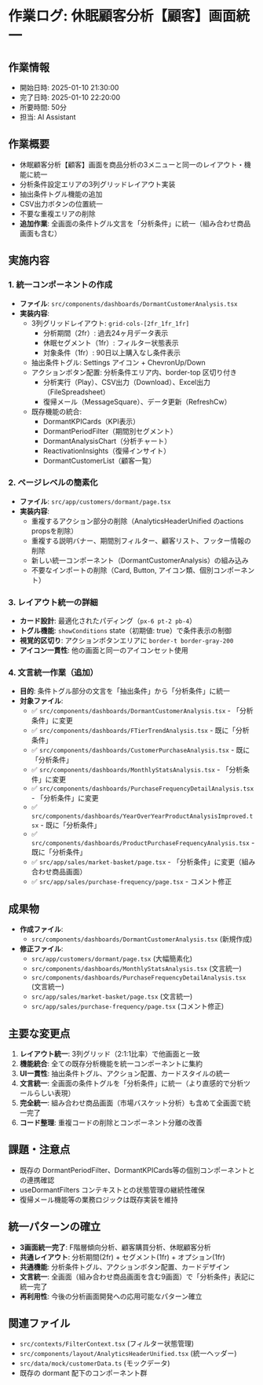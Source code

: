 # 作業ログ: 休眠顧客分析【顧客】画面統一

## 作業情報
- 開始日時: 2025-01-10 21:30:00
- 完了日時: 2025-01-10 22:20:00
- 所要時間: 50分
- 担当: AI Assistant

## 作業概要
- 休眠顧客分析【顧客】画面を商品分析の3メニューと同一のレイアウト・機能に統一
- 分析条件設定エリアの3列グリッドレイアウト実装
- 抽出条件トグル機能の追加
- CSV出力ボタンの位置統一
- 不要な重複エリアの削除
- **追加作業**: 全画面の条件トグル文言を「分析条件」に統一（組み合わせ商品画面も含む）

## 実施内容

### 1. 統一コンポーネントの作成
- **ファイル**: `src/components/dashboards/DormantCustomerAnalysis.tsx`
- **実装内容**:
  - 3列グリッドレイアウト: `grid-cols-[2fr_1fr_1fr]`
    - 分析期間（2fr）: 過去24ヶ月データ表示
    - 休眠セグメント（1fr）: フィルター状態表示
    - 対象条件（1fr）: 90日以上購入なし条件表示
  - 抽出条件トグル: Settings アイコン + ChevronUp/Down
  - アクションボタン配置: 分析条件エリア内、border-top 区切り付き
    - 分析実行（Play）、CSV出力（Download）、Excel出力（FileSpreadsheet）
    - 復帰メール（MessageSquare）、データ更新（RefreshCw）
  - 既存機能の統合:
    - DormantKPICards（KPI表示）
    - DormantPeriodFilter（期間別セグメント）
    - DormantAnalysisChart（分析チャート）
    - ReactivationInsights（復帰インサイト）
    - DormantCustomerList（顧客一覧）

### 2. ページレベルの簡素化
- **ファイル**: `src/app/customers/dormant/page.tsx`
- **実装内容**:
  - 重複するアクション部分の削除（AnalyticsHeaderUnified のactions propsを削除）
  - 重複する説明バナー、期間別フィルター、顧客リスト、フッター情報の削除
  - 新しい統一コンポーネント（DormantCustomerAnalysis）の組み込み
  - 不要なインポートの削除（Card, Button, アイコン類、個別コンポーネント）

### 3. レイアウト統一の詳細
- **カード設計**: 最適化されたパディング（`px-6 pt-2 pb-4`）
- **トグル機能**: `showConditions` state（初期値: true）で条件表示の制御
- **視覚的区切り**: アクションボタンエリアに `border-t border-gray-200`
- **アイコン一貫性**: 他の画面と同一のアイコンセット使用

### 4. 文言統一作業（追加）
- **目的**: 条件トグル部分の文言を「抽出条件」から「分析条件」に統一
- **対象ファイル**:
  - ✅ `src/components/dashboards/DormantCustomerAnalysis.tsx` - 「分析条件」に変更
  - ✅ `src/components/dashboards/FTierTrendAnalysis.tsx` - 既に「分析条件」
  - ✅ `src/components/dashboards/CustomerPurchaseAnalysis.tsx` - 既に「分析条件」
  - ✅ `src/components/dashboards/MonthlyStatsAnalysis.tsx` - 「分析条件」に変更
  - ✅ `src/components/dashboards/PurchaseFrequencyDetailAnalysis.tsx` - 「分析条件」に変更
  - ✅ `src/components/dashboards/YearOverYearProductAnalysisImproved.tsx` - 既に「分析条件」
  - ✅ `src/components/dashboards/ProductPurchaseFrequencyAnalysis.tsx` - 既に「分析条件」
  - ✅ `src/app/sales/market-basket/page.tsx` - 「分析条件」に変更（組み合わせ商品画面）
  - ✅ `src/app/sales/purchase-frequency/page.tsx` - コメント修正

## 成果物
- **作成ファイル**:
  - `src/components/dashboards/DormantCustomerAnalysis.tsx` (新規作成)
- **修正ファイル**:
  - `src/app/customers/dormant/page.tsx` (大幅簡素化)
  - `src/components/dashboards/MonthlyStatsAnalysis.tsx` (文言統一)
  - `src/components/dashboards/PurchaseFrequencyDetailAnalysis.tsx` (文言統一)
  - `src/app/sales/market-basket/page.tsx` (文言統一)
  - `src/app/sales/purchase-frequency/page.tsx` (コメント修正)

## 主要な変更点
1. **レイアウト統一**: 3列グリッド（2:1:1比率）で他画面と一致
2. **機能統合**: 全ての既存分析機能を統一コンポーネントに集約
3. **UI一貫性**: 抽出条件トグル、アクション配置、カードスタイルの統一
4. **文言統一**: 全画面の条件トグルを「分析条件」に統一（より直感的で分析ツールらしい表現）
5. **完全統一**: 組み合わせ商品画面（市場バスケット分析）も含めて全画面で統一完了
6. **コード整理**: 重複コードの削除とコンポーネント分離の改善

## 課題・注意点
- 既存の DormantPeriodFilter、DormantKPICards等の個別コンポーネントとの連携確認
- useDormantFilters コンテキストとの状態管理の継続性確保
- 復帰メール機能等の業務ロジックは既存実装を維持

## 統一パターンの確立
- **3画面統一完了**: F階層傾向分析、顧客購買分析、休眠顧客分析
- **共通レイアウト**: 分析期間(2fr) + セグメント(1fr) + オプション(1fr)
- **共通機能**: 分析条件トグル、アクションボタン配置、カードデザイン
- **文言統一**: 全画面（組み合わせ商品画面を含む9画面）で「分析条件」表記に統一完了
- **再利用性**: 今後の分析画面開発への応用可能なパターン確立

## 関連ファイル
- `src/contexts/FilterContext.tsx` (フィルター状態管理)
- `src/components/layout/AnalyticsHeaderUnified.tsx` (統一ヘッダー)
- `src/data/mock/customerData.ts` (モックデータ)
- 既存の dormant 配下のコンポーネント群
